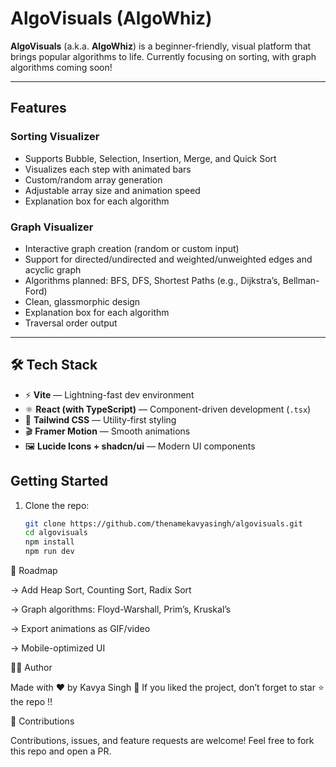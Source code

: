 #  AlgoVisuals (AlgoWhiz)

**AlgoVisuals** (a.k.a. **AlgoWhiz**) is a beginner-friendly, visual platform that brings popular algorithms to life. Currently focusing on sorting, with graph algorithms coming soon!

---

##  Features

### Sorting Visualizer
- Supports Bubble, Selection, Insertion, Merge, and Quick Sort  
- Visualizes each step with animated bars  
- Custom/random array generation  
- Adjustable array size and animation speed  
- Explanation box for each algorithm

### Graph Visualizer
- Interactive graph creation (random or custom input)  
- Support for directed/undirected and weighted/unweighted edges  and acyclic graph
- Algorithms planned: BFS, DFS, Shortest Paths (e.g., Dijkstra’s, Bellman-Ford)  
- Clean, glassmorphic design 
- Explanation box for each algorithm
- Traversal order output
---


## 🛠 Tech Stack

- ⚡ **Vite** — Lightning-fast dev environment  
- ⚛️ **React (with TypeScript)** — Component-driven development (`.tsx`)  
- 🎨 **Tailwind CSS** — Utility-first styling  
- 🎬 **Framer Motion** — Smooth animations  
- 🖼 **Lucide Icons + shadcn/ui** — Modern UI components 

##  Getting Started

1. Clone the repo:
   ```bash
   git clone https://github.com/thenamekavyasingh/algovisuals.git
   cd algovisuals
   npm install
   npm run dev

🔮 Roadmap

-> Add Heap Sort, Counting Sort, Radix Sort

-> Graph algorithms: Floyd-Warshall, Prim’s, Kruskal’s

-> Export animations as GIF/video

-> Mobile-optimized UI

👩‍💻 Author

Made with ❤️ by Kavya Singh
🌟 If you liked the project, don’t forget to star ⭐ the repo !!

🤝 Contributions

Contributions, issues, and feature requests are welcome!
Feel free to fork this repo and open a PR.
